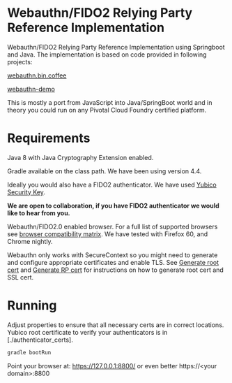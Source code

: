 # Webauthn/FIDO2 Relying Party Reference Implementation
Webauthn/FIDO2 Relying Party Reference Implementation using Springboot and Java.
The implementation is based on code provided in following projects:

[webauthn.bin.coffee](https://github.com/jcjones/webauthn.bin.coffee)

[webauthn-demo](https://github.com/fido-alliance/webauthn-demo)

This is mostly a port from JavaScript into Java/SpringBoot world and in theory you could run on any Pivotal Cloud Foundry certified platform.   

# Requirements
Java 8 with Java Cryptography Extension enabled.

Gradle available on the class path. We have been using version 4.4.

Ideally you would also have a FIDO2 authenticator. We have used  [Yubico Security Key](https://www.yubico.com/product/security-key-by-yubico/).

**We are open to collaboration, if you have FIDO2 authenticator we would like to hear from you.**


Webauthn/FIDO2.0 enabled browser. For a full list of supported browsers see [browser compatibility matrix](https://developer.mozilla.org/en-US/docs/Web/API/Web_Authentication_API). 
We have tested with Firefox 60, and Chrome nightly.

Webauthn only works with SecureContext so you might need to generate and configure appropriate certificates and enable TLS. 
See [Generate root cert](generate_keystore.sh) and [Generate RP cert](generate_springboot_keystore.sh) for instructions on how to generate root cert and SSL cert.     

# Running
Adjust properties to ensure that all necessary certs are in correct locations. Yubico root certificate to verify your authenticators is in [./authenticator_certs].

```bash
gradle bootRun
```  

Point your browser at:
https://127.0.0.1:8800/ or even better https://\<your domain\>:8800 

